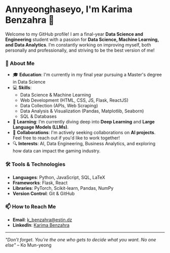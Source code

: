# Annyeonghaseyo, I'm Karima Benzahra 👋 

Welcome to my GitHub profile! I am a final-year **Data Science and Engineering** student with a passion for **Data Science, Machine Learning, and Data Analytics**. I’m constantly working on improving myself, both personally and professionally, and striving to be the best version of me!

### 🚀 About Me

- 🎓 **Education**: I'm currently in my final year pursuing a Master's degree in Data Science 
- 💻 **Skills**: 
  - Data Science & Machine Learning
  - Web Development (HTML, CSS, JS, Flask, ReactJS)
  - Data Collection (APIs, Web Scraping)
  - Data Analysis & Visualization (Pandas, Matplotlib, Seaborn)
  - SQL & Databases
- 🌱 **Learning**: I’m currently diving deep into **Deep Learning** and **Large Language Models (LLMs)**. 
- 🤝 **Collaborations**: I'm actively seeking collaborations on **AI projects**. Feel free to reach out if you'd like to work together!
- 🔍 **Interests**: AI, Data Engineering, Business Analytics, and exploring how data can impact the gaming industry.

### 🛠️ Tools & Technologies
- **Languages**: Python, JavaScript, SQL, LaTeX
- **Frameworks**: Flask, React
- **Libraries**: PyTorch, Scikit-learn, Pandas, NumPy
- **Version Control**: Git & GitHub

### 📫 How to Reach Me
- **Email**: k_benzahra@estin.dz
- **LinkedIn**: [Karima Benzahra](https://www.linkedin.com/in/karima-benzahra-04216628b/)


---

*"Don’t forget. You’re the one who gets to decide what you want. No one else"* – Ko Mun-yeong
